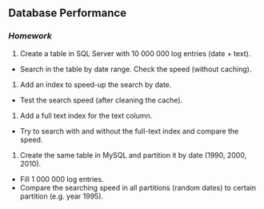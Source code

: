 ## Database Performance
### _Homework_

1.  Create a table in SQL Server with 10 000 000 log entries (date + text).
  * Search in the table by date range. Check the speed (without caching).
1.  Add an index to speed-up the search by date.
  * Test the search speed (after cleaning the cache).
1.  Add a full text index for the text column.
  * Try to search with and without the full-text index and compare the speed.
1.  Create the same table in MySQL and partition it by date (1990, 2000, 2010).
  * Fill 1 000 000 log entries.
  * Compare the searching speed in all partitions (random dates) to certain partition (e.g. year 1995).
